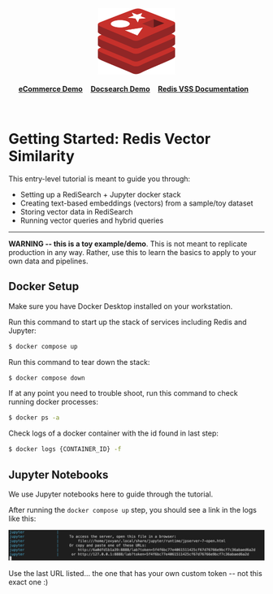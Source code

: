 
<div align="center">
    <a href="https://github.com/RedisVentures/redis-vecsim"><img src="img/redis-logo.png" width="30%"><img></a>
    <br />
    <br />
<div display="inline-block">
    <a href="https://ecommerce.redisventures.com"><b>eCommerce Demo</b></a>&nbsp;&nbsp;&nbsp;
    <a href="https://docsearch.redisventures.com"><b>Docsearch Demo</b></a>&nbsp;&nbsp;&nbsp;
    <a href="https://redis.io/docs/stack/search/reference/vectors/"><b>Redis VSS Documentation</b></a>&nbsp;&nbsp;&nbsp;
  </div>
    <br />
    <br />
</div>

# Getting Started: **Redis Vector Similarity**
This entry-level tutorial is meant to guide you through:
- Setting up a RediSearch + Jupyter docker stack
- Creating text-based embeddings (vectors) from a sample/toy dataset
- Storing vector data in RediSearch
- Running vector queries and hybrid queries

___

**WARNING -- this is a toy example/demo**. This is not meant to replicate production in any way. Rather, use this to learn the basics to apply to your own data and pipelines.

## Docker Setup
Make sure you have Docker Desktop installed on your workstation.

Run this command to start up the stack of services including Redis and Jupyter:
```bash
$ docker compose up
```

Run this command to tear down the stack:
```bash
$ docker compose down
```

If at any point you need to trouble shoot, run this command to check running docker processes:
```bash
$ docker ps -a
```

Check logs of a docker container with the id found in last step:
```bash
$ docker logs {CONTAINER_ID} -f
```

## Jupyter Notebooks
We use Jupyter notebooks here to guide through the tutorial.

After running the `docker compose up` step, you should see a link in the logs like this:

![jupyter](img/jupyter_startup.png)

Use the last URL listed... the one that has your own custom token -- not this exact one :)


